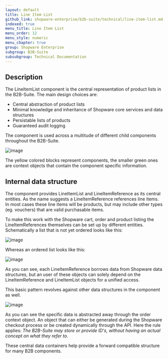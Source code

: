 ```yaml
---
layout: default
title: Line Item List
github_link: shopware-enterprise/b2b-suite/technical/line-item-list.md
indexed: true
menu_title: Line Item List
menu_order: 12
menu_style: numeric
menu_chapter: true
group: Shopware Enterprise
subgroup: B2B-Suite
subsubgroup: Technical Documentation
---
```


<div class="toc-list"></div>

## Description

The LineItemList component is the central representation of product lists in the B2B-Suite. The main design choices are:

* Central abstraction of product lists
* Minimal knowledge and inheritance of Shopware core services and data structures
* Persistable lists of products
* Guaranteed audit logging

The component is used across a multitude of different child components throughout the B2B-Suite.

![image](/assets/img/b2b/line-item-list-outer-dependencies.svg)

The yellow colored blocks represent components, the smaller green ones are context objects that contain the component specific information.

## Internal data structure

The component provides LineItemList and LineItemReference as its central entities. As the name suggests a LineItemReference references line items. In most cases these line items will be products, but may include other types (eg. vouchers) that are valid purchasable items.

To make this work with the Shopware cart, order and product listing the LineItemReferences themselves can be set up by different entities. Schematically a list that is not yet ordered looks like this:

![image](/assets/img/b2b/line-item-list-with-listing.svg)

Whereas an ordered list looks like this:

![image](/assets/img/b2b/line-item-list-with-order.svg)

As you can see, each LineItemReference borrows data from Shopware data structures, but an user of these objects can solely depend on the LineItemReference and LineItemList objects for a unified access.

This basic pattern revolves against other data structures in the component as well.

![image](/assets/img/b2b/line-item-list-with-order-context.svg)

As you can see the specific data is abstracted away through the order context object. An object that can either be generated during the Shopware checkout process or be created dynamically through the API. Here the rule applies: *The B2B-Suite may store or provide ID's, without having an actual concept on what they refer to.*

These central data containers help provide a forward compatible structure for many B2B components.

